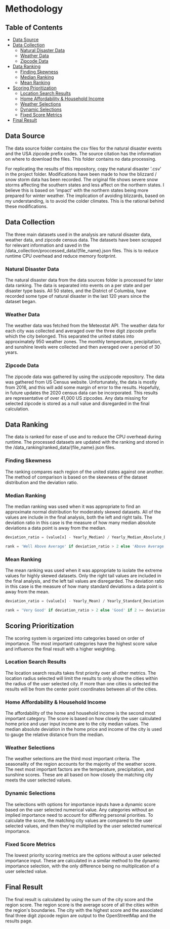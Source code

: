 # Methodology

## Table of Contents

* [Data Source](#Data-Source)
* [Data Collection](#Data-Collection)
    * [Natural Disaster Data](#Natural-Disaster-Data)
    * [Weather Data](#Weather-Data)
    * [Zipcode Data](#Zipcode-Data)
* [Data Ranking](#Data-Ranking)
    * [Finding Skewness](#Finding-Skewness)
    * [Median Ranking](#Median-Ranking)
    * [Mean Ranking](#Mean-Ranking)
* [Scoring Prioritization](#Scoring-Prioritization)
    * [Location Search Results](#Location-Search-Results)
    * [Home Affordability & Household Income](#Home-Affordability-&-Household-Income)
    * [Weather Selections](#Weather-Selections)
    * [Dynamic Selections](#Dynamic-Selections)
    * [Fixed Score Metrics](#Fixed-Score-Metrics)
* [Final Result](#Final-Result)

## Data Source

The data source folder contains the csv files for the natural disaster events and the USA zipcode prefix codes. The source citation has the information on where to download the files. This folder contains no data processing. 

For replicating the results of this repository, copy the natural disaster '.csv' in the project folder. Modifications have been made to how the blizzard / snow storm data has been recorded. The original file shows severe snow storms affecting the southern states and less affect on the northern states. I believe this is based on 'impact' with the northern states being more prepared for winter weather. The implication of avoiding blizzards, based on my understanding, is to avoid the colder climates. This is the rational behind these modifications.

## Data Collection

The three main datasets used in the analysis are natural disaster data, weather data, and zipcode census data. The datasets have been scrapped for relevant information and saved in the /data_collection/proccessed_data/{file_name}.json files. This is to reduce runtime CPU overhead and reduce memory footprint.

### Natural Disaster Data

The natural disaster data from the data sources folder is processed for later data ranking. The data is separated into events on a per state and per disaster type basis. All 50 states, and the District of Columbia, have recorded some type of natural disaster in the last 120 years since the dataset began.

### Weather Data

The weather data was fetched from the Meteostat API. The weather data for each city was collected and averaged over the three digit zipcode prefix which the city belonged. This separated the united states into approximately 950 weather zones. The monthly temperature, precipitation, and sunshine levels were collected and then averaged over a period of 30 years. 

### Zipcode Data

The zipcode data was gathered by using the uszipcode repository. The data was gathered from US Census website. Unfortunately, the data is mostly from 2016, and this will add some margin of error to the results. Hopefully, in future updates the 2020 census data can be incorporated. This results are representative of over 41,000 US zipcodes. Any data missing for selected zipcode is stored as a null value and disregarded in the final calculation.

## Data Ranking

The data is ranked for ease of use and to reduce the CPU overhead during runtime. The processed datasets are updated with the ranking and stored in the /data_ranking/ranked_data/{file_name}.json files. 

### Finding Skewness

The ranking compares each region of the united states against one another. The method of comparison is based on the skewness of the dataset distribution and the deviation ratio. 

### Median Ranking

The median ranking was used when it was appropriate to find an approximate normal distribution for moderately skewed datasets. All of the values are include in the final analysis, both the left and right tails. The deviation ratio in this case is the measure of how many median absolute deviations a data point is away from the median.

```python
deviation_ratio = (value[x] - Yearly_Median) / Yearly_Median_Absolute_Deviation

rank = 'Well Above Average' if deviation_ratio > 2 else 'Above Average' if 2 >= deviation_ratio > 1 else 'Average' if 1 >= deviation_ratio >= -1 else 'Below Average' if -1 > deviation_ratio >= -2 else 'Well Below Average' 
```

### Mean Ranking

The mean ranking was used when it was appropriate to isolate the extreme values for highly skewed datasets. Only the right tail values are included in the final analysis, and the left tail values are disregarded. The deviation ratio in this case is the measure of how many standard deviations a data point is away from the mean.

```python
deviation_ratio = (value[x] - Yearly_Mean) / Yearly_Standard_Deviation

rank = 'Very Good' if deviation_ratio > 2 else 'Good' if 2 >= deviation_ratio > 1 else 'Exceptable' if 1 >= deviation_ratio > 0 else 'Not Exceptable'
```

## Scoring Prioritization

The scoring system is organized into categories based on order of importance. The most important categories have the highest score value and influence the final result with a higher weighting.

### Location Search Results

The location search results takes first priority over all other metrics. The location radius selected will limit the results to only show the cities within the radius of the user selected city. If more than one cities is selected the results will be from the center point coordinates between all of the cities. 

### Home Affordability & Household Income

The affordability of the home and household income is the second most important category. The score is based on how closely the user calculated home price and user input income are to the city median values. The median absolute deviation in the home price and income of the city is used to gauge the relative distance from the median.

### Weather Selections

The weather selections are the third most important criteria. The seasonality of the region accounts for the majority of the weather score. The next most important factors are the temperature, precipitation, and sunshine scores. These are all based on how closely the matching city meets the user selected values.

### Dynamic Selections

The selections with options for importance inputs have a dynamic score based on the user selected numerical value. Any categories without an implied importance need to account for differing personal priorities. To calculate the score, the matching city values are compared to the user selected values, and then they're multiplied by the user selected numerical importance.

### Fixed Score Metrics

The lowest priority scoring metrics are the options without a user selected importance input. These are calculated in a similar method to the dynamic importance selection, with the only difference being no multiplication of a user selected value.

## Final Result

The final result is calculated by using the sum of the city score and the region score. The region score is the average score of all the cities within the region's boundaries. The city with the highest score and the associated final three digit zipcode region are output to the OpenStreetMap and the results page.
